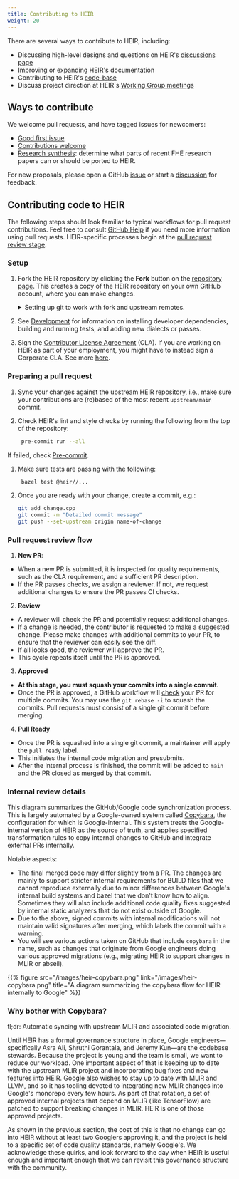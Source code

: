 ```yaml
---
title: Contributing to HEIR
weight: 20
---
```


There are several ways to contribute to HEIR, including:

- Discussing high-level designs and questions on HEIR's
  [discussions page](https://github.com/google/heir/discussions)
- Improving or expanding HEIR's documentation
- Contributing to HEIR's [code-base](https://github.com/google/heir)
- Discuss project direction at HEIR's
  [Working Group meetings](https://heir.dev/community/)

## Ways to contribute

We welcome pull requests, and have tagged issues for newcomers:

- [Good first issue](https://github.com/google/heir/issues?q=is%3Aissue+is%3Aopen+label%3A%22good+first+issue%22)
- [Contributions welcome](https://github.com/google/heir/issues?q=is%3Aissue+is%3Aopen+label%3A%22contributions+welcome%22)
- [Research synthesis](https://github.com/google/heir/labels/research%20synthesis):
  determine what parts of recent FHE research papers can or should be ported to
  HEIR.

For new proposals, please open a GitHub
[issue](https://github.com/google/heir/issues) or start a
[discussion](https://github.com/google/heir/discussions) for feedback.

## Contributing code to HEIR

The following steps should look familiar to typical workflows for pull request
contributions. Feel free to consult
[GitHub Help](https://docs.github.com/en/pull-requests/collaborating-with-pull-requests/proposing-changes-to-your-work-with-pull-requests/about-pull-requests)
if you need more information using pull requests. HEIR-specific processes begin
at the [pull request review stage](#pull-request-review-flow).

### Setup

1. Fork the HEIR repository by clicking the **Fork** button on the
   [repository page](https://github.com/google/heir). This creates a copy of the
   HEIR repository on your own GitHub account, where you can make changes.

   <details>
   <summary>Setting up git to work with fork and upstream remotes.</summary>
    If you have cloned your fork, you will want to
     add the HEIR repository as an upstream remote:

   ```bash
   git remote add upstream https://www.github.com/google/heir
   ```

   Alternatively, if you have cloned the main HEIR repo, you can add your fork
   as a remote like this:

   ```bash
   git remote rename origin upstream
   git remote add origin https://www.github.com/<USERNAME>/heir
   ```

   Either way, you will want to create a development branch for your change:

   ```bash
   git checkout -b name-of-change
   ```

   In the remainder of this document, we will assume `origin` is your fork, and
   `upstream` is the main HEIR repo.

   </details>

1. See [Development](https://heir.dev/docs/development/) for information on
   installing developer dependencies, building and running tests, and adding new
   dialects or passes.

1. Sign the
   [Contributor License Agreement](https://cla.developers.google.com/about)
   (CLA). If you are working on HEIR as part of your employment, you might have
   to instead sign a Corporate CLA. See more
   [here](https://github.com/google/heir/blob/main/CONTRIBUTING.md#sign-our-contributor-license-agreement).

### Preparing a pull request

1. Sync your changes against the upstream HEIR repository, i.e., make sure your
   contributions are (re)based of the most recent `upstream/main` commit.

1. Check HEIR's lint and style checks by running the following from the top of
   the repository:

   ```bash
    pre-commit run --all
   ```

If failed, check [Pre-commit](https://heir.dev/docs/development/#pre-commit).

1. Make sure tests are passing with the following:

   ```bash
    bazel test @heir//...
   ```

1. Once you are ready with your change, create a commit, e.g.:

   ```bash
   git add change.cpp
   git commit -m "Detailed commit message"
   git push --set-upstream origin name-of-change
   ```

### Pull request review flow

1. **New PR**:

- When a new PR is submitted, it is inspected for quality requirements, such as
  the CLA requirement, and a sufficient PR description.
- If the PR passes checks, we assign a reviewer. If not, we request additional
  changes to ensure the PR passes CI checks.

2. **Review**

- A reviewer will check the PR and potentially request additional changes.
- If a change is needed, the contributor is requested to make a suggested
  change. Please make changes with additional commits to your PR, to ensure that
  the reviewer can easily see the diff.
- If all looks good, the reviewer will approve the PR.
- This cycle repeats itself until the PR is approved.

3. **Approved**

- **At this stage, you must squash your commits into a single commit.**
- Once the PR is approved, a GitHub workflow will
  [check](https://github.com/google/heir/blob/main/.github/workflows/pr_review.yml)
  your PR for multiple commits. You may use the `git rebase -i` to squash the
  commits. Pull requests must consist of a single git commit before merging.

4. **Pull Ready**

- Once the PR is squashed into a single git commit, a maintainer will apply the
  `pull ready` label.
- This initiates the internal code migration and presubmits.
- After the internal process is finished, the commit will be added to `main` and
  the PR closed as merged by that commit.

### Internal review details

This diagram summarizes the GitHub/Google code synchronization process. This is
largely automated by a Google-owned system called
[Copybara](https://github.com/google/copybara), the configuration for which is
Google-internal. This system treats the Google-internal version of HEIR as the
source of truth, and applies specified transformation rules to copy internal
changes to GitHub and integrate external PRs internally.

Notable aspects:

- The final merged code may differ slightly from a PR. The changes are mainly to
  support stricter internal requirements for BUILD files that we cannot
  reproduce externally due to minor differences between Google's internal build
  systems and bazel that we don't know how to align. Sometimes they will also
  include additional code quality fixes suggested by internal static analyzers
  that do not exist outside of Google.
- Due to the above, signed commits with internal modifications will not maintain
  valid signatures after merging, which labels the commit with a warning.
- You will see various actions taken on GitHub that include `copybara` in the
  name, such as changes that originate from Google engineers doing various
  approved migrations (e.g., migrating HEIR to support changes in MLIR or
  abseil).

{{% figure src="/images/heir-copybara.png" link="/images/heir-copybara.png"
title="A diagram summarizing the copybara flow for HEIR internally to Google"
%}}

### Why bother with Copybara?

tl;dr: Automatic syncing with upstream MLIR and associated code migration.

Until HEIR has a formal governance structure in place, Google
engineers—specifically Asra Ali, Shruthi Gorantala, and Jeremy Kun—are the
codebase stewards. Because the project is young and the team is small, we want
to reduce our workload. One important aspect of that is keeping up to date with
the upstream MLIR project and incorporating bug fixes and new features into
HEIR. Google also wishes to stay up to date with MLIR and LLVM, and so it has
tooling devoted to integrating new MLIR changes into Google's monorepo every few
hours. As part of that rotation, a set of approved internal projects that depend
on MLIR (like TensorFlow) are patched to support breaking changes in MLIR. HEIR
is one of those approved projects.

As shown in the previous section, the cost of this is that no change can go into
HEIR without at least two Googlers approving it, and the project is held to a
specific set of code quality standards, namely Google's. We acknowledge these
quirks, and look forward to the day when HEIR is useful enough and important
enough that we can revisit this governance structure with the community.
